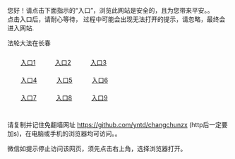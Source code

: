 您好！请点击下面指示的“入口”，浏览此网站是安全的，且为您带来平安。。 <br/>
点击入口后，请耐心等待， 过程中可能会出现无法打开的提示，请忽略，最终会进入网站. </br>

法轮大法在长春<br/>
<div style="padding:10px"><a style="margin:20px" target="_blank" href="https://d19lgcueesnj4.cloudfront.net/2Qpsp?xcrultc" id="ccLink1" rel="nofollow">入口1</a> <a target="_blank" style="margin:20px" href="https://d11xexlofmho34.cloudfront.net/2Qpsp?fnokihv" id="ccLink2" rel="nofollow">入口2</a> <a style="margin:20px" target="_blank" href="https://d2kz4on0e3d9kf.cloudfront.net/2Qpsp?ukbybeoh" id="ccLink3" rel="nofollow">入口3</a></div>

<div style="padding:10px" ><a style="margin:20px" target="_blank" href="https://d19lgcueesnj4.cloudfront.net/2Qpsp?xcrultc" id="ccLink4" rel="nofollow">入口4</a> <a style="margin:20px" href="https://d11xexlofmho34.cloudfront.net/2Qpsp?fnokihv" target="_blank" id="ccLink5" rel="nofollow">入口5</a> <a style="margin:20px" href="https://d2kz4on0e3d9kf.cloudfront.net/2Qpsp?ukbybeoh" target="_blank" id="ccLink6" rel="nofollow">入口6</a></div>

<div style="padding:10px"><a style="margin:20px" target="_blank" href="https://d19lgcueesnj4.cloudfront.net/2Qpsp?xcrultc" id="ccLink7" rel="nofollow">入口7</a> <a style="margin:20px" href="https://d11xexlofmho34.cloudfront.net/2Qpsp?fnokihv" target="_blank" id="ccLink8" rel="nofollow">入口8</a> <a style="margin:20px" target="_blank" href="https://d2kz4on0e3d9kf.cloudfront.net/2Qpsp?ukbybeoh" id="ccLink9" rel="nofollow">入口9</a></div>

<br/>



请复制并记住免翻墙网址 https://github.com/yntd/changchunzx (http后一定要加s)，在电脑或手机的浏览器均可访问。。<br/>

微信如提示停止访问该网页，须先点击右上角，选择浏览器打开。
